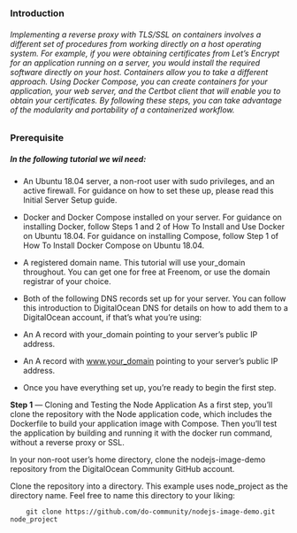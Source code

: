 ### Introduction 

###### Implementing a reverse proxy with TLS/SSL on containers involves a different set of procedures from working directly on a host operating system. For example, if you were obtaining certificates from Let’s Encrypt for an application running on a server, you would install the required software directly on your host. Containers allow you to take a different approach. Using Docker Compose, you can create containers for your application, your web server, and the Certbot client that will enable you to obtain your certificates. By following these steps, you can take advantage of the modularity and portability of a containerized workflow.

### Prerequisite

##### In the following tutorial we wil need: 

- An Ubuntu 18.04 server, a non-root user with sudo privileges, and an active firewall. For guidance on how to set these up, please read this Initial Server Setup guide.

- Docker and Docker Compose installed on your server. For guidance on installing Docker, follow Steps 1 and 2 of How To Install and Use Docker on Ubuntu 18.04. For guidance on installing Compose, follow Step 1 of How To Install Docker Compose on Ubuntu 18.04.

- A registered domain name. This tutorial will use your_domain throughout. You can get one for free at Freenom, or use the domain registrar of your choice.

- Both of the following DNS records set up for your server. You can follow this introduction to DigitalOcean DNS for details on how to add them to a DigitalOcean account, if that’s what you’re using:

- An A record with your_domain pointing to your server’s public IP address.
- An A record with www.your_domain pointing to your server’s public IP address.
- Once you have everything set up, you’re ready to begin the first step.

__Step 1__ — Cloning and Testing the Node Application
As a first step, you’ll clone the repository with the Node application code, which includes the Dockerfile to build your application image with Compose. Then you’ll test the application by building and running it with the docker run command, without a reverse proxy or SSL. 

In your non-root user’s home directory, clone the nodejs-image-demo repository from the DigitalOcean Community GitHub account.

Clone the repository into a directory. This example uses node_project as the directory name. Feel free to name this directory to your liking:

``` 
    git clone https://github.com/do-community/nodejs-image-demo.git node_project
```